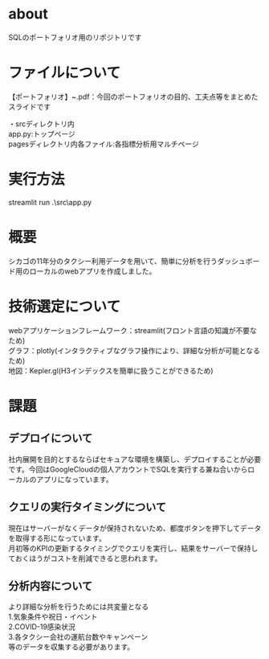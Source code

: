 # about  
SQLのポートフォリオ用のリポジトリです
  
# ファイルについて  
【ポートフォリオ】~.pdf：今回のポートフォリオの目的、工夫点等をまとめたスライドです  

・srcディレクトリ内  
app.py:トップページ  
pagesディレクトリ内各ファイル:各指標分析用マルチページ
    
# 実行方法
streamlit run .\src\app.py  

# 概要  
シカゴの11年分のタクシー利用データを用いて、簡単に分析を行うダッシュボード用のローカルのwebアプリを作成しました。

# 技術選定について  
webアプリケーションフレームワーク：streamlit(フロント言語の知識が不要なため)  
グラフ：plotly(インタラクティブなグラフ操作により、詳細な分析が可能となるため)  
地図：Kepler.gl(H3インデックスを簡単に扱うことができるため)

# 課題  
## デプロイについて  
社内展開を目的とするならばセキュアな環境を構築し、デプロイすることが必要です。今回はGoogleCloudの個人アカウントでSQLを実行する兼ね合いからローカルのアプリになっています。

## クエリの実行タイミングについて  
現在はサーバーがなくデータが保持されないため、都度ボタンを押下してデータを取得する形になっています。  
月初等のKPIの更新するタイミングでクエリを実行し、結果をサーバーで保持しておくほうがコストを削減できると思われます。
  
## 分析内容について
より詳細な分析を行うためには共変量となる  
1.気象条件や祝日・イベント  
2.COVID-19感染状況  
3.各タクシー会社の運航台数やキャンペーン  
等のデータを収集する必要があります。
